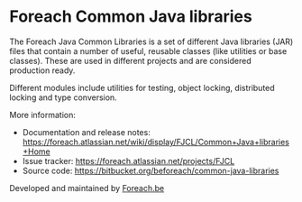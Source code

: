 Foreach Common Java libraries
=============================

The Foreach Java Common Libraries is a set of different Java libraries (JAR) files that contain
a number of useful, reusable classes (like utilities or base classes).  These are used in different projects
and are considered production ready.

Different modules include utilities for testing, object locking, distributed locking and type conversion.

More information:

* Documentation and release notes: https://foreach.atlassian.net/wiki/display/FJCL/Common+Java+libraries+Home
* Issue tracker: https://foreach.atlassian.net/projects/FJCL
* Source code: https://bitbucket.org/beforeach/common-java-libraries

Developed and maintained by [Foreach.be](http://www.foreach.be)
